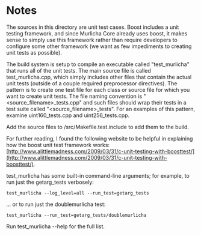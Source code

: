 # Notes
The sources in this directory are unit test cases.  Boost includes a
unit testing framework, and since Murlicha Core already uses boost, it makes
sense to simply use this framework rather than require developers to
configure some other framework (we want as few impediments to creating
unit tests as possible).

The build system is setup to compile an executable called "test_murlicha"
that runs all of the unit tests.  The main source file is called
test_murlicha.cpp, which simply includes other files that contain the
actual unit tests (outside of a couple required preprocessor
directives).  The pattern is to create one test file for each class or
source file for which you want to create unit tests.  The file naming
convention is "<source_filename>_tests.cpp" and such files should wrap
their tests in a test suite called "<source_filename>_tests".  For an
examples of this pattern, examine uint160_tests.cpp and
uint256_tests.cpp.

Add the source files to /src/Makefile.test.include to add them to the build.

For further reading, I found the following website to be helpful in
explaining how the boost unit test framework works:
[http://www.alittlemadness.com/2009/03/31/c-unit-testing-with-boosttest/](http://www.alittlemadness.com/2009/03/31/c-unit-testing-with-boosttest/).

test_murlicha has some built-in command-line arguments; for
example, to run just the getarg_tests verbosely:

    test_murlicha --log_level=all --run_test=getarg_tests

... or to run just the doublemurlicha test:

    test_murlicha --run_test=getarg_tests/doublemurlicha

Run  test_murlicha --help   for the full list.

